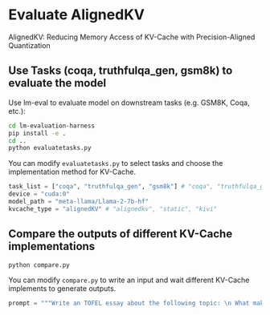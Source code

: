# Evaluate AlignedKV
AlignedKV: Reducing Memory Access of KV-Cache with Precision-Aligned Quantization

## Use Tasks (coqa, truthfulqa_gen, gsm8k) to evaluate the model

Use lm-eval to evaluate model on downstream tasks (e.g. GSM8K, Coqa, etc.):

```bash
cd lm-evaluation-harness
pip install -e .
cd ..
python evaluatetasks.py
```

You can modify `evaluatetasks.py` to select tasks and choose the implementation method for KV-Cache.

```python
task_list = ["coqa", "truthfulqa_gen", "gsm8k"] # "coqa", "truthfulqa_gen", "gsm8k"
device = "cuda:0"
model_path = "meta-llama/Llama-2-7b-hf"
kvcache_type = "alignedKV" # "alignedkv", "static", "kivi"
```

## Compare the outputs of different KV-Cache implementations

```bash
python compare.py
```

You can modify `compare.py` to write an input and wait different KV-Cache implements to generate outputs.

```python
prompt = """Write an TOFEL essay about the following topic: \n What makes a good boss? What are some important qualities of a good supervisor (boss)? \n Use specific details and examples to explain why these qualities are important. \n"""
```

